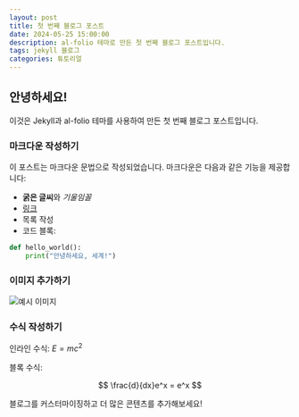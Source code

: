 ```yaml
---
layout: post
title: 첫 번째 블로그 포스트
date: 2024-05-25 15:00:00
description: al-folio 테마로 만든 첫 번째 블로그 포스트입니다.
tags: jekyll 블로그
categories: 튜토리얼
---
```


## 안녕하세요!

이것은 Jekyll과 al-folio 테마를 사용하여 만든 첫 번째 블로그 포스트입니다.

### 마크다운 작성하기

이 포스트는 마크다운 문법으로 작성되었습니다. 마크다운은 다음과 같은 기능을 제공합니다:

- **굵은 글씨**와 *기울임꼴*
- [링크](https://jekyllrb.com/)
- 목록 작성
- 코드 블록:

```python
def hello_world():
    print("안녕하세요, 세계!")
```

### 이미지 추가하기

![예시 이미지](../assets/img/example.jpg)

### 수식 작성하기

인라인 수식: $E = mc^2$

블록 수식:

$$
\frac{d}{dx}e^x = e^x
$$

블로그를 커스터마이징하고 더 많은 콘텐츠를 추가해보세요! 